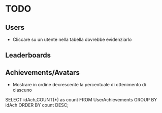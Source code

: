 # TODO

## Users

- Cliccare su un utente nella tabella dovrebbe evidenziarlo

## Leaderboards

## Achievements/Avatars

- Mostrare in ordine decrescente la percentuale di ottenimento di ciascuno

SELECT idAch,COUNT(\*) as count
FROM UserAchievements
GROUP BY idAch
ORDER BY count DESC;
